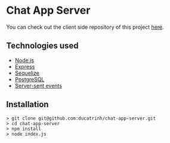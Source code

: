 # Chat App Server

You can check out the client side repository of this project [here](https://github.com/ducatrinh/chat-app-client).

## Technologies used

-   [Node.js](https://www.nodejs.org)
-   [Express](https://www.expressjs.org)
-   [Sequelize](https://www.sequelize.org)
-   [PostgreSQL](https://www.postgresql.org)
-   [Server-sent events](https://developer.mozilla.org/en-US/docs/Web/API/Server-sent_events/Using_server-sent_events)

## Installation

```
> git clone git@github.com:ducatrinh/chat-app-server.git
> cd chat-app-server
> npm install
> node index.js
```
